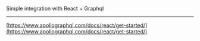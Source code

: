 Simple integration with React + Graphql
___

[https://www.apollographql.com/docs/react/get-started/](https://www.apollographql.com/docs/react/get-started/)
